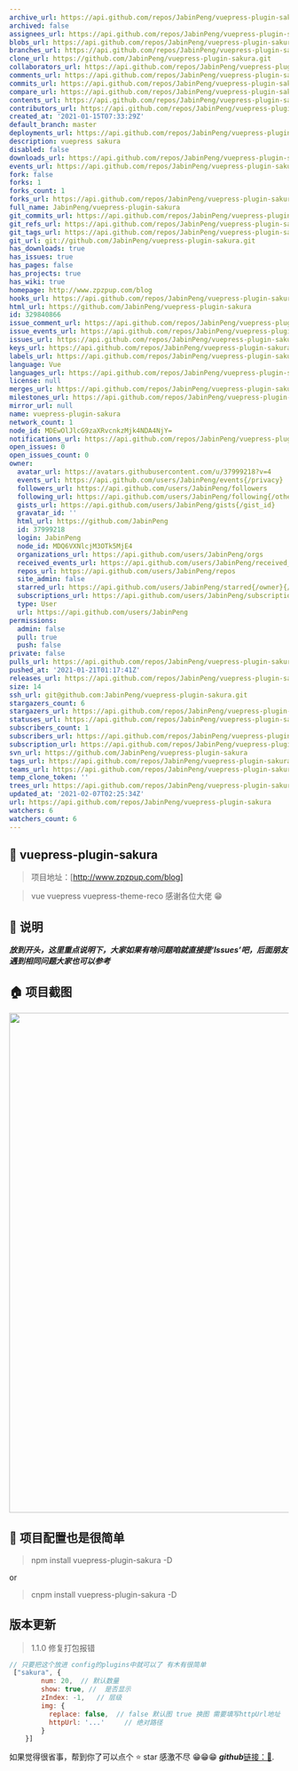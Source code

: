 ```yaml
---
archive_url: https://api.github.com/repos/JabinPeng/vuepress-plugin-sakura/{archive_format}{/ref}
archived: false
assignees_url: https://api.github.com/repos/JabinPeng/vuepress-plugin-sakura/assignees{/user}
blobs_url: https://api.github.com/repos/JabinPeng/vuepress-plugin-sakura/git/blobs{/sha}
branches_url: https://api.github.com/repos/JabinPeng/vuepress-plugin-sakura/branches{/branch}
clone_url: https://github.com/JabinPeng/vuepress-plugin-sakura.git
collaborators_url: https://api.github.com/repos/JabinPeng/vuepress-plugin-sakura/collaborators{/collaborator}
comments_url: https://api.github.com/repos/JabinPeng/vuepress-plugin-sakura/comments{/number}
commits_url: https://api.github.com/repos/JabinPeng/vuepress-plugin-sakura/commits{/sha}
compare_url: https://api.github.com/repos/JabinPeng/vuepress-plugin-sakura/compare/{base}...{head}
contents_url: https://api.github.com/repos/JabinPeng/vuepress-plugin-sakura/contents/{+path}
contributors_url: https://api.github.com/repos/JabinPeng/vuepress-plugin-sakura/contributors
created_at: '2021-01-15T07:33:29Z'
default_branch: master
deployments_url: https://api.github.com/repos/JabinPeng/vuepress-plugin-sakura/deployments
description: vuepress sakura
disabled: false
downloads_url: https://api.github.com/repos/JabinPeng/vuepress-plugin-sakura/downloads
events_url: https://api.github.com/repos/JabinPeng/vuepress-plugin-sakura/events
fork: false
forks: 1
forks_count: 1
forks_url: https://api.github.com/repos/JabinPeng/vuepress-plugin-sakura/forks
full_name: JabinPeng/vuepress-plugin-sakura
git_commits_url: https://api.github.com/repos/JabinPeng/vuepress-plugin-sakura/git/commits{/sha}
git_refs_url: https://api.github.com/repos/JabinPeng/vuepress-plugin-sakura/git/refs{/sha}
git_tags_url: https://api.github.com/repos/JabinPeng/vuepress-plugin-sakura/git/tags{/sha}
git_url: git://github.com/JabinPeng/vuepress-plugin-sakura.git
has_downloads: true
has_issues: true
has_pages: false
has_projects: true
has_wiki: true
homepage: http://www.zpzpup.com/blog
hooks_url: https://api.github.com/repos/JabinPeng/vuepress-plugin-sakura/hooks
html_url: https://github.com/JabinPeng/vuepress-plugin-sakura
id: 329840866
issue_comment_url: https://api.github.com/repos/JabinPeng/vuepress-plugin-sakura/issues/comments{/number}
issue_events_url: https://api.github.com/repos/JabinPeng/vuepress-plugin-sakura/issues/events{/number}
issues_url: https://api.github.com/repos/JabinPeng/vuepress-plugin-sakura/issues{/number}
keys_url: https://api.github.com/repos/JabinPeng/vuepress-plugin-sakura/keys{/key_id}
labels_url: https://api.github.com/repos/JabinPeng/vuepress-plugin-sakura/labels{/name}
language: Vue
languages_url: https://api.github.com/repos/JabinPeng/vuepress-plugin-sakura/languages
license: null
merges_url: https://api.github.com/repos/JabinPeng/vuepress-plugin-sakura/merges
milestones_url: https://api.github.com/repos/JabinPeng/vuepress-plugin-sakura/milestones{/number}
mirror_url: null
name: vuepress-plugin-sakura
network_count: 1
node_id: MDEwOlJlcG9zaXRvcnkzMjk4NDA4NjY=
notifications_url: https://api.github.com/repos/JabinPeng/vuepress-plugin-sakura/notifications{?since,all,participating}
open_issues: 0
open_issues_count: 0
owner:
  avatar_url: https://avatars.githubusercontent.com/u/37999218?v=4
  events_url: https://api.github.com/users/JabinPeng/events{/privacy}
  followers_url: https://api.github.com/users/JabinPeng/followers
  following_url: https://api.github.com/users/JabinPeng/following{/other_user}
  gists_url: https://api.github.com/users/JabinPeng/gists{/gist_id}
  gravatar_id: ''
  html_url: https://github.com/JabinPeng
  id: 37999218
  login: JabinPeng
  node_id: MDQ6VXNlcjM3OTk5MjE4
  organizations_url: https://api.github.com/users/JabinPeng/orgs
  received_events_url: https://api.github.com/users/JabinPeng/received_events
  repos_url: https://api.github.com/users/JabinPeng/repos
  site_admin: false
  starred_url: https://api.github.com/users/JabinPeng/starred{/owner}{/repo}
  subscriptions_url: https://api.github.com/users/JabinPeng/subscriptions
  type: User
  url: https://api.github.com/users/JabinPeng
permissions:
  admin: false
  pull: true
  push: false
private: false
pulls_url: https://api.github.com/repos/JabinPeng/vuepress-plugin-sakura/pulls{/number}
pushed_at: '2021-01-21T01:17:41Z'
releases_url: https://api.github.com/repos/JabinPeng/vuepress-plugin-sakura/releases{/id}
size: 14
ssh_url: git@github.com:JabinPeng/vuepress-plugin-sakura.git
stargazers_count: 6
stargazers_url: https://api.github.com/repos/JabinPeng/vuepress-plugin-sakura/stargazers
statuses_url: https://api.github.com/repos/JabinPeng/vuepress-plugin-sakura/statuses/{sha}
subscribers_count: 1
subscribers_url: https://api.github.com/repos/JabinPeng/vuepress-plugin-sakura/subscribers
subscription_url: https://api.github.com/repos/JabinPeng/vuepress-plugin-sakura/subscription
svn_url: https://github.com/JabinPeng/vuepress-plugin-sakura
tags_url: https://api.github.com/repos/JabinPeng/vuepress-plugin-sakura/tags
teams_url: https://api.github.com/repos/JabinPeng/vuepress-plugin-sakura/teams
temp_clone_token: ''
trees_url: https://api.github.com/repos/JabinPeng/vuepress-plugin-sakura/git/trees{/sha}
updated_at: '2021-02-07T02:25:34Z'
url: https://api.github.com/repos/JabinPeng/vuepress-plugin-sakura
watchers: 6
watchers_count: 6
---
```


## 💌 vuepress-plugin-sakura

> 项目地址：[http://www.zpzpup.com/blog]

> vue vuepress vuepress-theme-reco  感谢各位大佬 😁

## 📢 说明

***放到开头，这里重点说明下，大家如果有啥问题咱就直接提‘Issues’吧，后面朋友遇到相同问题大家也可以参考***

## 🏠 项目截图
<p align="center">
  <img width="900" src="http://www.zpzpup.com/assets/image/blog04.png">
</p>


## 📎 项目配置也是很简单
> npm install vuepress-plugin-sakura -D

or

>cnpm install vuepress-plugin-sakura -D

## 版本更新
> 1.1.0 修复打包报错

```js
// 只要把这个放进 config的plugins中就可以了 有木有很简单
 ["sakura", {
        num: 20,  // 默认数量
        show: true, //  是否显示
        zIndex: -1,   // 层级
        img: {
          replace: false,  // false 默认图 true 换图 需要填写httpUrl地址
          httpUrl: '...'     // 绝对路径
        }     
    }]
```
如果觉得很省事，帮到你了可以点个 ⭐ star 感激不尽 😁😁😁  ***github***[链接：🚀](https://github.com/JabinPeng/vuepress-plugin-sakura).



